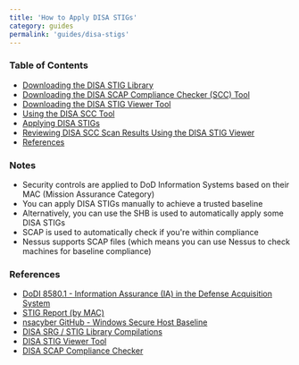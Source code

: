 ```yaml
---
title: 'How to Apply DISA STIGs'
category: guides
permalink: 'guides/disa-stigs'
---
```


### Table of Contents
* [Downloading the DISA STIG Library](#downloading-the-disa-stig-library)
* [Downloading the DISA SCAP Compliance Checker (SCC) Tool](#downloading-the-disa-scap-compliance-checker-scc-tool)
* [Downloading the DISA STIG Viewer Tool](#downloading-the-disa-stig-viewer-tool)
* [Using the DISA SCC Tool](#using-the-disa-scc-tool)
* [Applying DISA STIGs](#applying-disa-stigs)
* [Reviewing DISA SCC Scan Results Using the DISA STIG Viewer](#reviewing-disa-scc-scan-results-using-the-disa-stig-viewer)
* [References](#references)

### Notes
* Security controls are applied to DoD Information Systems based on their MAC (Mission Assurance Category)
* You can apply DISA STIGs manually to achieve a trusted baseline
* Alternatively, you can use the SHB is used to automatically apply some DISA STIGs 
* SCAP is used to automatically check if you're within compliance
* Nessus supports SCAP files (which means you can use Nessus to check machines for baseline compliance)

### References
* [DoDI 8580.1 - Information Assurance (IA) in the Defense Acquisition System](https://www.esd.whs.mil/Portals/54/Documents/DD/issuances/dodi/858001p.pdf)
* [STIG Report (by MAC)](https://www.tenable.com/sc-report-templates/stig-report-by-mac)
* [nsacyber GitHub - Windows Secure Host Baseline](https://github.com/nsacyber/Windows-Secure-Host-Baseline)
* [DISA SRG / STIG Library Compilations](https://public.cyber.mil/stigs/compilations/)
* [DISA STIG Viewer Tool](https://cyber.mil/stigs/srg-stig-tools/)
* [DISA SCAP Compliance Checker](https://public.cyber.mil/stigs/scap/)
